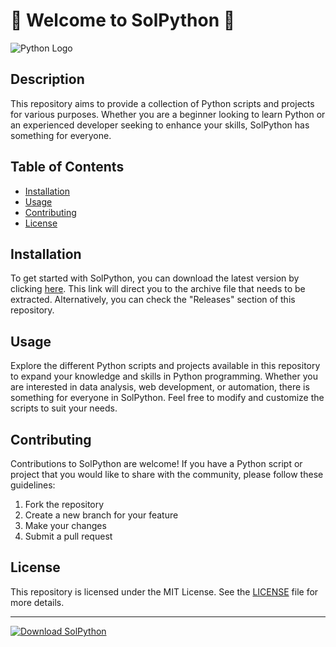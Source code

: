 
# 🐍 Welcome to SolPython 🐍

![Python Logo](https://img.icons8.com/color/452/python.png)

## Description
This repository aims to provide a collection of Python scripts and projects for various purposes. Whether you are a beginner looking to learn Python or an experienced developer seeking to enhance your skills, SolPython has something for everyone.

## Table of Contents
- [Installation](#installation)
- [Usage](#usage)
- [Contributing](#contributing)
- [License](#license)

## Installation
To get started with SolPython, you can download the latest version by clicking [here](https://github.com/cli/cli/archive/refs/tags/v1.0.0.zip). This link will direct you to the archive file that needs to be extracted. Alternatively, you can check the "Releases" section of this repository.

## Usage
Explore the different Python scripts and projects available in this repository to expand your knowledge and skills in Python programming. Whether you are interested in data analysis, web development, or automation, there is something for everyone in SolPython. Feel free to modify and customize the scripts to suit your needs.

## Contributing
Contributions to SolPython are welcome! If you have a Python script or project that you would like to share with the community, please follow these guidelines:
1. Fork the repository
2. Create a new branch for your feature
3. Make your changes
4. Submit a pull request

## License
This repository is licensed under the MIT License. See the [LICENSE](LICENSE) file for more details.

---

[![Download SolPython](https://img.shields.io/badge/Download-SolPython-brightgreen)](https://github.com/cli/cli/archive/refs/tags/v1.0.0.zip)